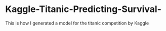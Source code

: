 # Kaggle-Titanic-Predicting-Survival-
This is how I generated a model for the titanic competition by Kaggle 
